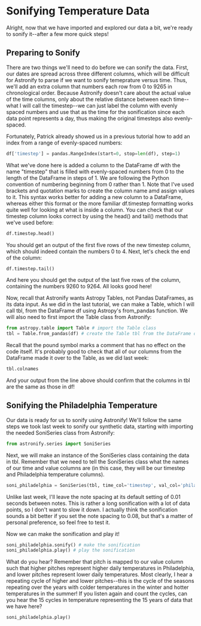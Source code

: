 # Sonifying Temperature Data

Alright, now that we have imported and explored our data a bit, we're ready to sonify it--after a few more quick steps!

## Preparing to Sonify

There are two things we'll need to do before we can sonify the data. First, our dates are spread across three different columns, which will be difficult for Astronify to parse if we want to sonify temeprature versus time. Thus, we'll add an extra column that numbers each row from 0 to 9265 in chronological order. Because Astronify doesn't care about the actual value of the time columns, only about the relative distance between each time--what I will call the timestep--we can just label the column with evenly spaced numbers and use that as the time for the sonification since each data point represents a day, thus making the original timesteps also evenly-spaced.

Fortunately, Patrick already showed us in a previous tutorial how to add an index from a range of evenly-spaced numbers:

~~~python
df['timestep'] = pandas.RangeIndex(start=0, stop=len(df), step=1)
~~~

What we've done here is added a column to the DataFrame df with the name "timestep" that is filled with evenly-spaced numbers from 0 to the length of the DataFrame in steps of 1. We are following the Python convention of numbering beginning from 0 rather than 1. Note that I've used brackets and quotation marks to create the column name amd assign values to it. This syntax works better for adding a new column to a DataFrame, whereas either this format or the more familiar df.timestep formatting works quite well for looking at what is inside a column. You can check that our timestep column looks correct by using the head() and tail() methods that we've used before:

~~~python
df.timestep.head()
~~~

You should get an output of the first five rows of the new timestep column, which should indeed contain the numbers 0 to 4. Next, let's check the end of the column:

~~~python
df.timestep.tail()
~~~

And here you should get the output of the last five rows of the column, containing the numbers 9260 to 9264. All looks good here!

Now, recall that Astronify wants Astropy Tables, not Pandas DataFrames, as its data input. As we did in the last tutorial, we can make a Table, which I will call tbl, from the DataFrame df using Astropy's from_pandas function. We will also need to first import the Table class from Astronify:

~~~python
from astropy.table import Table # import the Table class
tbl = Table.from_pandas(df) # create the Table tbl from the DataFrame df
~~~

Recall that the pound symbol marks a comment that has no effect on the code itself. It's probably good to check that all of our columns from the DataFrame made it over to the Table, as we did last week:

~~~python
tbl.colnames
~~~

And your output from the line above should confirm that the columns in tbl are the same as those in df!

## Sonifying the Philadelphia Temperature

Our data is ready for us to sonify using Astronify! We'll follow the same steps we took last week to sonify our synthetic data, starting with importing the needed SoniSeries class from Astronify:

~~~python
from astronify.series import SoniSeries
~~~

Next, we will make an instance of the SoniSeries class containing the data in tbl. Remember that we need to tell the SoniSeries class what the names of our time and value columns are (in this case, they will be our timestep and Philadelphia temperature columns).

~~~python
soni_philadelphia = SoniSeries(tbl, time_col='timestep', val_col='philadelphia_temp')
~~~

Unlike last week, I'll leave the note spacing at its default setting of 0.01 seconds between notes. This is rather a long sonification with a lot of data points, so I don't want to slow it down. I actually think the sonification sounds a bit better if you set the note spacing to 0.08, but that's a matter of personal preference, so feel free to test it.

Now we can make the sonification and play it!

~~~python
soni_philadelphia.sonify() # make the sonification
soni_philadelphia.play() # play the sonification
~~~

What do you hear? Remember that pitch is mapped to our value column such that higher pitches represent higher daily temperatures in Philadelphia, and lower pitches represent lower daily temperatures. Most clearly, I hear a repeating cycle of higher and lower pitches--this is the cycle of the seasons repeating over the years with colder temperatures in the winter and hotter temperatures in the summer! If you listen again and count the cycles, can you hear the 15 cycles in temperature representing the 15 years of data that we have here?

~~~python
soni_philadelphia.play()
~~~
